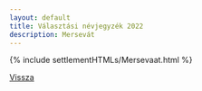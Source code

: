 ```yaml
---
layout: default
title: Választási névjegyzék 2022
description: Mersevát
---
```


{% include settlementHTMLs/Mersevaat.html %}

[Vissza](./)